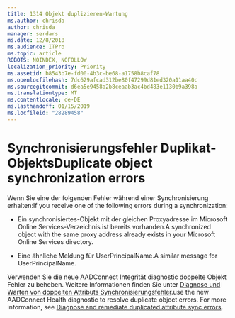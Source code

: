 ```yaml
---
title: 1314 Objekt duplizieren-Wartung
ms.author: chrisda
author: chrisda
manager: serdars
ms.date: 12/8/2018
ms.audience: ITPro
ms.topic: article
ROBOTS: NOINDEX, NOFOLLOW
localization_priority: Priority
ms.assetid: b8543b7e-fd00-4b3c-be68-a1758b8caf78
ms.openlocfilehash: 7dc629afcad312be80f47299d81ed320a11aa40c
ms.sourcegitcommit: d6ea5e9458a2b8ceaab3ac4bd483e1130b9a398a
ms.translationtype: MT
ms.contentlocale: de-DE
ms.lasthandoff: 01/15/2019
ms.locfileid: "28289458"
---
```

# <a name="duplicate-object-synchronization-errors"></a><span data-ttu-id="52824-102">Synchronisierungsfehler Duplikat-Objekts</span><span class="sxs-lookup"><span data-stu-id="52824-102">Duplicate object synchronization errors</span></span>

<span data-ttu-id="52824-103">Wenn Sie eine der folgenden Fehler während einer Synchronisierung erhalten:</span><span class="sxs-lookup"><span data-stu-id="52824-103">If you receive one of the following errors during a synchronization:</span></span>
  
- <span data-ttu-id="52824-104">Ein synchronisiertes-Objekt mit der gleichen Proxyadresse im Microsoft Online Services-Verzeichnis ist bereits vorhanden.</span><span class="sxs-lookup"><span data-stu-id="52824-104">A synchronized object with the same proxy address already exists in your Microsoft Online Services directory.</span></span>
    
- <span data-ttu-id="52824-105">Eine ähnliche Meldung für UserPrincipalName.</span><span class="sxs-lookup"><span data-stu-id="52824-105">A similar message for UserPrincipalName.</span></span>
    
<span data-ttu-id="52824-p101">Verwenden Sie die neue AADConnect Integrität diagnostic doppelte Objekt Fehler zu beheben. Weitere Informationen finden Sie unter [Diagnose und Warten von doppelten Attributs Synchronisierungsfehler](https://docs.microsoft.com/azure/active-directory/hybrid/how-to-connect-health-diagnose-sync-errors).</span><span class="sxs-lookup"><span data-stu-id="52824-p101">use the new AADConnect Health diagnostic to resolve duplicate object errors. For more information, see [Diagnose and remediate duplicated attribute sync errors](https://docs.microsoft.com/azure/active-directory/hybrid/how-to-connect-health-diagnose-sync-errors).</span></span>
  

